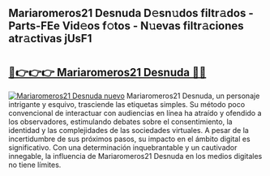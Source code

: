 ## Mariaromeros21 Desnuda D𝚎sn𝚞dos filtr𝚊dos - Parts-FEe Vid𝚎os f𝚘tos - N𝚞evas filtr𝚊ciones atr𝚊ctivas jUsF1

# <h2><a href="http://mb2pezc.tromn.icu/?c=Mariaromeros21+Desnuda">🔗👉👉👉 Mariaromeros21 Desnuda 🔗🔗</a></h2>

[![Mariaromeros21 Desnuda nuevo](https://i.imgur.com/pEAQMta.gif)](http://mb2pezc.tromn.icu/?c=Mariaromeros21+Desnuda)
Mariaromeros21 Desnuda, un personaje intrigante y esquivo, trasciende las etiquetas simples. Su método poco convencional de interactuar con audiencias en línea ha atraído y ofendido a los observadores, estimulando debates sobre el consentimiento, la identidad y las complejidades de las sociedades virtuales. A pesar de la incertidumbre de sus próximos pasos, su impacto en el ámbito digital es significativo. Con una determinación inquebrantable y un cautivador innegable, la influencia de Mariaromeros21 Desnuda en los medios digitales no tiene límites.
